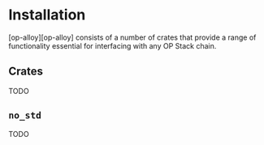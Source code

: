 # Installation

[op-alloy][op-alloy] consists of a number of crates that provide a range of functionality
essential for interfacing with any OP Stack chain.

## Crates

TODO

## `no_std`

TODO
